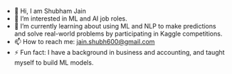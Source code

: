 - 👋 Hi, I am Shubham Jain
- 👀 I’m interested in ML and AI job roles.
- 🌱 I’m currently learning about using ML and NLP to make predictions and solve real-world problems by participating in Kaggle competitions.
- 📫 How to reach me: jain.shubh600@gmail.com
- ⚡ Fun fact: I have a background in business and accounting, and taught myself to build ML models.

<!---
sjain600/sjain600 is a ✨ special ✨ repository because its `README.md` (this file) appears on your GitHub profile.
You can click the Preview link to take a look at your changes.
--->
